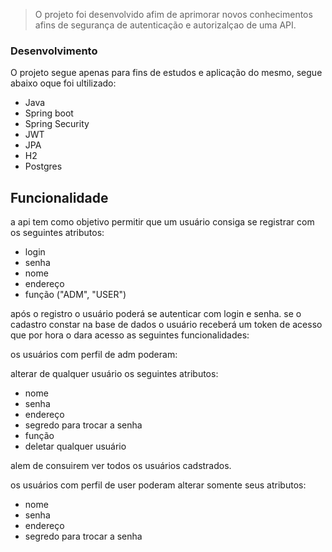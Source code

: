 >O projeto foi desenvolvido afim de aprimorar novos conhecimentos afins de segurança de autenticação e autorizalçao de uma API.

### Desenvolvimento

O projeto segue apenas para fins de estudos e aplicação do mesmo, segue abaixo oque foi ultilizado:

- Java
- Spring boot
- Spring Security
- JWT
- JPA
- H2
- Postgres


## Funcionalidade
a api tem como objetivo permitir que um usuário consiga se registrar com os seguintes atributos:
- login
- senha
- nome
- endereço
- função ("ADM", "USER")

após o registro o usuário poderá se autenticar com login e senha. se o cadastro constar na base de dados o usuário receberá um token de acesso que por hora o dara acesso as seguintes funcionalidades:

os usuários com perfil de adm poderam:

alterar de qualquer usuário os seguintes atributos:

- nome
- senha
- endereço
- segredo para trocar a senha
- função
- deletar qualquer usuário

alem de consuirem ver todos os usuários cadstrados.


os usuários com perfil de user poderam alterar somente seus atributos:

- nome
- senha
- endereço
- segredo para trocar a senha


